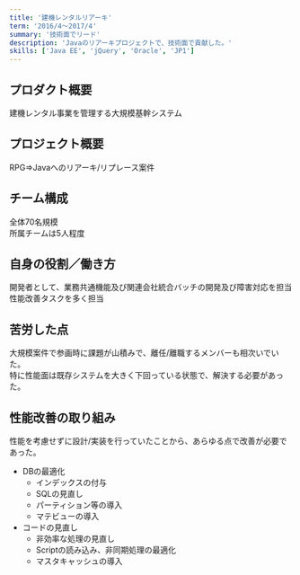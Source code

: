 ```yaml
---
title: '建機レンタルリアーキ'
term: '2016/4～2017/4'
summary: '技術面でリード'
description: 'Javaのリアーキプロジェクトで、技術面で貢献した。'
skills: ['Java EE', 'jQuery', 'Oracle', 'JP1']
---
```


## プロダクト概要

建機レンタル事業を管理する大規模基幹システム

## プロジェクト概要

RPG⇒Javaへのリアーキ/リプレース案件

## チーム構成

全体70名規模  
所属チームは5人程度

## 自身の役割／働き方

開発者として、業務共通機能及び関連会社統合バッチの開発及び障害対応を担当  
性能改善タスクを多く担当

## 苦労した点

大規模案件で参画時に課題が山積みで、離任/離職するメンバーも相次いでいた。  
特に性能面は既存システムを大きく下回っている状態で、解決する必要があった。

## 性能改善の取り組み

性能を考慮せずに設計/実装を行っていたことから、あらゆる点で改善が必要であった。
- DBの最適化
  - インデックスの付与
  - SQLの見直し
  - パーティション等の導入
  - マテビューの導入
- コードの見直し
  - 非効率な処理の見直し
  - Scriptの読み込み、非同期処理の最適化
  - マスタキャッシュの導入
